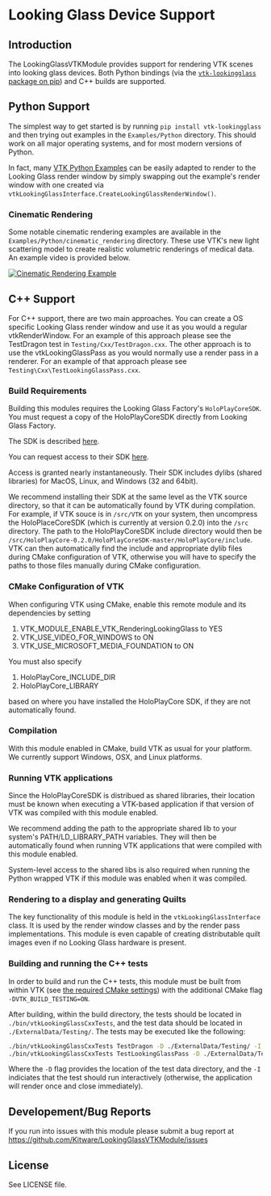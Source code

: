 # Looking Glass Device Support

## Introduction

The LookingGlassVTKModule provides support for rendering VTK scenes into
looking glass devices. Both Python bindings (via the
[`vtk-lookingglass` package on pip](https://pypi.org/project/vtk-lookingglass/))
and C++ builds are supported.

## Python Support
The simplest way to get started is by running `pip install vtk-lookingglass`
and then trying out examples in the `Examples/Python` directory. This should
work on all major operating systems, and for most modern versions of Python.

In fact, many [VTK Python Examples](https://kitware.github.io/vtk-examples/site/Python/) can be easily adapted
to render to the Looking Glass render window by simply swapping out the
example's render window with one created via
`vtkLookingGlassInterface.CreateLookingGlassRenderWindow()`.

### Cinematic Rendering

Some notable cinematic rendering examples are available in the `Examples/Python/cinematic_rendering`
directory. These use VTK's new light scattering model to create realistic
volumetric renderings of medical data. An example video is provided below.

[![Cinematic Rendering Example](https://res.cloudinary.com/marcomontalbano/image/upload/v1664546921/video_to_markdown/images/youtube--9FC3auNbxnY-c05b58ac6eb4c4700831b2b3070cd403.jpg)](https://www.youtube.com/watch?v=9FC3auNbxnY&ab_channel=StephenAylward "Cinematic Rendering Example")

## C++ Support
For C++ support, there are two main approaches.
You can create a OS specific Looking Glass render window and use it as you
would a regular vtkRenderWindow. For an example of this approach please see
the TestDragon test in `Testing/Cxx/TestDragon.cxx`. The other approach is to
use the vtkLookingGlassPass as you would normally use a render pass in a
renderer. For an example of that approach please see
`Testing\Cxx\TestLookingGlassPass.cxx`.

### Build Requirements

Building this modules requires the Looking Glass Factory's
`HoloPlayCoreSDK`. You must request a copy of the HoloPlayCoreSDK
directly from Looking Glass Factory.

The SDK is described
[here](https://docs.lookingglassfactory.com/holoplay-core/holoplay-core-sdk).

You can request access to their SDK
[here](https://lookingglassfactory.com/software#holoplay-core).

Access is granted nearly instantaneously.  Their SDK includes dylibs
(shared libraries) for MacOS, Linux, and Windows (32 and 64bit).

We recommend installing their SDK at the same level as the
VTK source directory, so that it can be automatically found by VTK during
compilation.  For example, if VTK souce is in `/src/VTK` on your system,
then uncompress the HoloPlaceCoreSDK (which is currently at version 0.2.0) into
the `/src` directory.   The path to the HoloPlayCoreSDK include directory
would then be `/src/HoloPlayCore-0.2.0/HoloPlayCoreSDK-master/HoloPlayCore/include`.
VTK can then automatically find the include and appropriate dylib files
during CMake configuration of VTK,  otherwise you will have to specify
the paths to those files manually during CMake configuration.

### CMake Configuration of VTK

When configuring VTK using CMake, enable this remote module and its dependencies by setting
1. VTK_MODULE_ENABLE_VTK_RenderingLookingGlass to YES
2. VTK_USE_VIDEO_FOR_WINDOWS to ON
3. VTK_USE_MICROSOFT_MEDIA_FOUNDATION to ON

You must also specify
1. HoloPlayCore_INCLUDE_DIR
2. HoloPlayCore_LIBRARY

based on where you have installed the HoloPlayCore SDK, if they are not
automatically found.

### Compilation

With this module enabled in CMake, build VTK as usual for your platform. We
currently support Windows, OSX, and Linux platforms.

### Running VTK applications

Since the HoloPlayCoreSDK is distribued as shared libraries, their location
must be known when executing a VTK-based application if that version of
VTK was compiled with this module enabled.

We recommend adding the path to the appropriate shared lib to your system's
PATH/LD_LIBRARY_PATH variables.  They will then be automatically found
when running VTK applications that were compiled with this module enabled.

System-level access to the shared libs is also required when running the
Python wrapped VTK if this module was enabled when it was compiled.

### Rendering to a display and generating Quilts

The key functionality of this module is held in the `vtkLookingGlassInterface`
class.  It is used by the render window classes and by the render pass
implementations. This module is even capable of creating distributable quilt
images even if no Looking Glass hardware is present.

### Building and running the C++ tests

In order to build and run the C++ tests, this module must be built from
within VTK (see [the required CMake settings](#cmake-configuration-of-vtk))
with the additional CMake flag `-DVTK_BUILD_TESTING=ON`.

After building, within the build directory, the tests should be located
in `./bin/vtkLookingGlassCxxTests`, and the test data should be located in
`./ExternalData/Testing/`. The tests may be executed like the following:

```bash
./bin/vtkLookingGlassCxxTests TestDragon -D ./ExternalData/Testing/ -I
./bin/vtkLookingGlassCxxTests TestLookingGlassPass -D ./ExternalData/Testing/ -I
```

Where the `-D` flag provides the location of the test data directory,
and the `-I` indiciates that the test should run interactively (otherwise,
the application will render once and close immediately).

## Developement/Bug Reports

If you run into issues with this module please submit a bug report at
https://github.com/Kitware/LookingGlassVTKModule/issues

## License

See LICENSE file.

